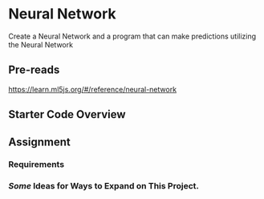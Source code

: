 # Neural Network

Create a Neural Network and a program that can make predictions utilizing the Neural Network

## Pre-reads

https://learn.ml5js.org/#/reference/neural-network

## Starter Code Overview

## Assignment 

### Requirements

### _Some_ Ideas for Ways to Expand on This Project. 

<!--- Footnotes Below --->
